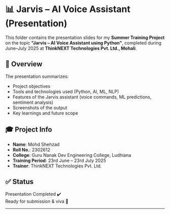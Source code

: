 # 📊 Jarvis – AI Voice Assistant (Presentation)

This folder contains the presentation slides for my **Summer Training Project** on the topic **"Jarvis – AI Voice Assistant using Python"**, completed during June–July 2025 at **ThinkNEXT Technologies Pvt. Ltd., Mohali**.

## 📌 Overview
The presentation summarizes:
- Project objectives
- Tools and technologies used (Python, AI, ML, NLP)
- Features of the Jarvis assistant (voice commands, ML predictions, sentiment analysis)
- Screenshots of the output
- Key learnings and future scope

## 🎓 Project Info
- **Name**: Mohd Shehzad  
- **Roll No.**: 2302612  
- **College**: Guru Nanak Dev Engineering College, Ludhiana  
- **Training Period**: 23rd June – 23rd July 2025  
- **Trainer**: ThinkNEXT Technologies Pvt. Ltd.

## ✅ Status
Presentation Completed ✔️  
Ready for submission & viva 🎤

---
